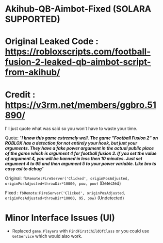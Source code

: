 # Akihub-QB-Aimbot-Fixed (SOLARA SUPPORTED)

# Original Leaked Code : https://robloxscripts.com/football-fusion-2-leaked-qb-aimbot-script-from-akihub/

# Credit : https://v3rm.net/members/ggbro.51890/

I'll just quote what was said so you won't have to waste your time. 

Quote: "***I know this game extremely well. The game "Football Fusion 2" on ROBLOX has a detection for not entirely your hook, but just your arguments. They have a fake power argument in the actual public place of the game which is argument 4 for football fusion 2. If you set the value of argument 4, you will be banned in less then 10 minutes. Just set argument 4 to 95 and then argument 5 to your power variable. Like bro ts easy asl to debug***"

Original: ```fbRemote:FireServer('Clicked', originPosAdjusted, originPosAdjusted+throwDir*10000, pow, pow)``` (Detected)

Fixed : ```fbRemote:FireServer('Clicked', originPosAdjusted, originPosAdjusted+throwDir*10000, 95, pow)``` (Undetected)


# Minor Interface Issues (UI)

- Replaced ```game.Players``` with ```FindFirstChildOfClass``` or you could use ```GetService``` which would also work.


